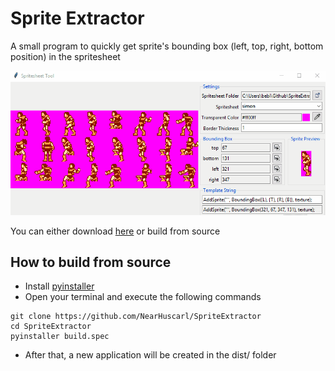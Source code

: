 # Sprite Extractor

A small program to quickly get sprite's bounding box (left, top, right, bottom position) in the spritesheet

![Animated demonstration](demo.gif)

You can either download [here] or build from source

## How to build from source

* Install [pyinstaller](https://www.pyinstaller.org/)
* Open your terminal and execute the following commands
```
git clone https://github.com/NearHuscarl/SpriteExtractor
cd SpriteExtractor
pyinstaller build.spec
```
* After that, a new application will be created in the dist/ folder

[here]: https://github.com/NearHuscarl/SpriteExtractor/releases/tag/1.0.0